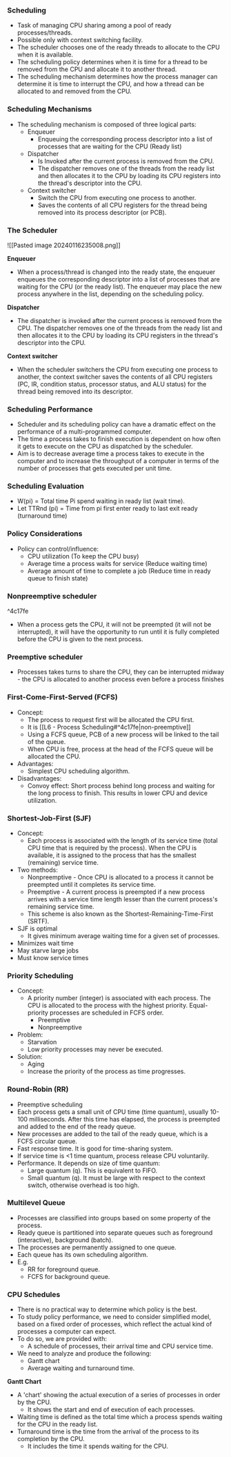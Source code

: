### Scheduling
- Task of managing CPU sharing among a pool of ready processes/threads.
- Possible only with context switching facility.
- The scheduler chooses one of the ready threads to allocate to the CPU when it is available.
- The scheduling policy determines when it is time for a thread to be removed from the CPU and allocate it to another thread.
- The scheduling mechanism determines how the process manager can determine it is time to interrupt the CPU, and how a thread can be allocated to and removed from the CPU.

### Scheduling Mechanisms
- The scheduling mechanism is composed of three logical parts:
	- Enqueuer
		- Enqueuing the corresponding process descriptor into a list of processes that are waiting for the CPU (Ready list)
	- Dispatcher
		- Is Invoked after the current process is removed from the CPU. 
		- The dispatcher removes one of the threads from the ready list and then allocates it to the CPU by loading its CPU registers into the thread's descriptor into the CPU.
	- Context switcher
		- Switch the CPU from executing one process to another.
		- Saves the contents of all CPU registers for the thread being removed into its process descriptor (or PCB).

### The Scheduler
![[Pasted image 20240116235008.png]]

**Enqueuer**
- When a process/thread is changed into the ready state, the enqueuer enqueues the corresponding descriptor into a list of processes that are waiting for the CPU (or the ready list). The enqueuer may place the new process anywhere in the list, depending on the scheduling policy.

**Dispatcher**
- The dispatcher is invoked after the current process is removed from the CPU. The dispatcher removes one of the threads from the ready list and then allocates it to the CPU by loading its CPU registers in the thread's descriptor into the CPU.

**Context switcher**
- When the scheduler switchers the CPU from executing one process to another, the context switcher saves the contents of all CPU registers (PC, IR, condition status, processor status, and ALU status) for the thread being removed into its descriptor.

### Scheduling Performance
- Scheduler and its scheduling policy can have a dramatic effect on the performance of a multi-programmed computer.
- The time a process takes to finish execution is dependent on how often it gets to execute on the CPU as dispatched by the scheduler.
- Aim is to decrease average time a process takes to execute in the computer and to increase the throughput of a computer in terms of the number of processes that gets executed per unit time.

### Scheduling Evaluation
- W(pi) = Total time Pi spend waiting in ready list (wait time).
- Let TTRnd (pi) = Time from pi first enter ready to last exit ready (turnaround time)

### Policy Considerations
- Policy can control/influence:
	- CPU utilization (To keep the CPU busy)
	- Average time a process waits for service (Reduce waiting time)
	- Average amount of time to complete a job (Reduce time in ready queue to finish state)

### Nonpreemptive scheduler
^4c17fe
- When a process gets the CPU, it will not be preempted (it will not be interrupted), it will have the opportunity to run until it is fully completed before the CPU is given to the next process.

### Preemptive scheduler
- Processes takes turns to share the CPU, they can be interrupted midway - the CPU is allocated to another process even before a process finishes


### First-Come-First-Served (FCFS)
- Concept:
	- The process to request first will be allocated the CPU first.
	- It is [[L6 - Process Scheduling#^4c17fe|non-preemptive]]
	- Using a FCFS queue, PCB of a new process will be linked to the tail of the queue.
	- When CPU is free, process at the head of the FCFS queue will be allocated the CPU.
- Advantages:
	- Simplest CPU scheduling algorithm.
- Disadvantages:
	- Convoy effect: Short process behind long process and waiting for the long process to finish. This results in lower CPU and device utilization.

### Shortest-Job-First (SJF)
- Concept:
	- Each process is associated with the length of its service time (total CPU time that is required by the process). When the CPU is available, it is assigned to the process that has the smallest (remaining) service time.
- Two methods:
	- Nonpreemptive - Once CPU is allocated to a process it cannot be preempted until it completes its service time.
	- Preemptive - A current process is preempted if a new process arrives with a service time length lesser than the current process's remaining service time.
	- This scheme is also known as the Shortest-Remaining-Time-First (SRTF).
- SJF is optimal 
	- It gives minimum average waiting time for a given set of processes.
- Minimizes wait time
- May starve large jobs
- Must know service times

### Priority Scheduling
- Concept:
	- A priority number (integer) is associated with each process. The CPU is allocated to the process with the highest priority. Equal-priority processes are scheduled in FCFS order.
		- Preemptive
		- Nonpreemptive
- Problem:
	- Starvation
	- Low priority processes may never be executed.
- Solution:
	- Aging
	- Increase the priority of the process as time progresses.

### Round-Robin (RR)
- Preemptive scheduling
- Each process gets a small unit of CPU time (time quantum), usually 10-100 milliseconds. After this time has elapsed, the process is preempted and added to the end of the ready queue.
- New processes are added to the tail of the ready queue, which is a FCFS circular queue.
- Fast response time. It is good for time-sharing system.
- If service time is <1 time quantum, process release CPU voluntarily. 
- Performance. It depends on size of time quantum:
	- Large quantum (q). This is equivalent to FIFO.
	- Small quantum (q). It must be large with respect to the context switch, otherwise overhead is too high.

### Multilevel Queue
- Processes are classified into groups based on some property of the process.
- Ready queue is partitioned into separate queues such as foreground (interactive), background (batch).
- The processes are permanently assigned to one queue. 
- Each queue has its own scheduling algorithm. 
- E.g.
	- RR for foreground queue.
	- FCFS for background queue.

### CPU Schedules
- There is no practical way to determine which policy is the best.
- To study policy performance, we need to consider simplified model, based on a fixed order of processes, which reflect the actual kind of processes a computer can expect.
- To do so, we are provided with:
	- A schedule of processes, their arrival time and CPU service time.
- We need to analyze and produce the following:
	- Gantt chart
	- Average waiting and turnaround time.

**Gantt Chart**
- A 'chart' showing the actual execution of a series of processes in order by the CPU.
	- It shows the start and end of execution of each processes.
- Waiting time is defined as the total time which a process spends waiting for the CPU in the ready list.
- Turnaround time is the time from the arrival of the process to its completion by the CPU.
	- It includes the time it spends waiting for the CPU.
 